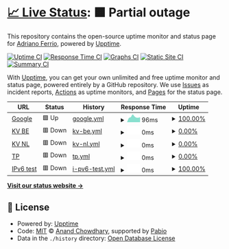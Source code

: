 # [📈 Live Status](https://demo.upptime.js.org): <!--live status--> **🟧 Partial outage**

This repository contains the open-source uptime monitor and status page for [Adriano Ferrio](https://demo.upptime.js.org), powered by [Upptime](https://github.com/upptime/upptime).

[![Uptime CI](https://github.com/aferrio/kv-upptime/workflows/Uptime%20CI/badge.svg)](https://github.com/aferrio/kv-upptime/actions?query=workflow%3A%22Uptime+CI%22)
[![Response Time CI](https://github.com/aferrio/kv-upptime/workflows/Response%20Time%20CI/badge.svg)](https://github.com/aferrio/kv-upptime/actions?query=workflow%3A%22Response+Time+CI%22)
[![Graphs CI](https://github.com/aferrio/kv-upptime/workflows/Graphs%20CI/badge.svg)](https://github.com/aferrio/kv-upptime/actions?query=workflow%3A%22Graphs+CI%22)
[![Static Site CI](https://github.com/aferrio/kv-upptime/workflows/Static%20Site%20CI/badge.svg)](https://github.com/aferrio/kv-upptime/actions?query=workflow%3A%22Static+Site+CI%22)
[![Summary CI](https://github.com/aferrio/kv-upptime/workflows/Summary%20CI/badge.svg)](https://github.com/aferrio/kv-upptime/actions?query=workflow%3A%22Summary+CI%22)

With [Upptime](https://upptime.js.org), you can get your own unlimited and free uptime monitor and status page, powered entirely by a GitHub repository. We use [Issues](https://github.com/aferrio/kv-upptime/issues) as incident reports, [Actions](https://github.com/aferrio/kv-upptime/actions) as uptime monitors, and [Pages](https://demo.upptime.js.org) for the status page.

<!--start: status pages-->
<!-- This summary is generated by Upptime (https://github.com/upptime/upptime) -->
<!-- Do not edit this manually, your changes will be overwritten -->
<!-- prettier-ignore -->
| URL | Status | History | Response Time | Uptime |
| --- | ------ | ------- | ------------- | ------ |
| <img alt="" src="https://icons.duckduckgo.com/ip3/www.google.com.ico" height="13"> [Google](https://www.google.com) | 🟩 Up | [google.yml](https://github.com/aferrio/kv-s1-check/commits/HEAD/history/google.yml) | <details><summary><img alt="Response time graph" src="./graphs/google/response-time-week.png" height="20"> 96ms</summary><br><a href="https://aferrio.github.io/kv-s1-check/history/google"><img alt="Response time 100" src="https://img.shields.io/endpoint?url=https%3A%2F%2Fraw.githubusercontent.com%2Faferrio%2Fkv-s1-check%2FHEAD%2Fapi%2Fgoogle%2Fresponse-time.json"></a><br><a href="https://aferrio.github.io/kv-s1-check/history/google"><img alt="24-hour response time 78" src="https://img.shields.io/endpoint?url=https%3A%2F%2Fraw.githubusercontent.com%2Faferrio%2Fkv-s1-check%2FHEAD%2Fapi%2Fgoogle%2Fresponse-time-day.json"></a><br><a href="https://aferrio.github.io/kv-s1-check/history/google"><img alt="7-day response time 96" src="https://img.shields.io/endpoint?url=https%3A%2F%2Fraw.githubusercontent.com%2Faferrio%2Fkv-s1-check%2FHEAD%2Fapi%2Fgoogle%2Fresponse-time-week.json"></a><br><a href="https://aferrio.github.io/kv-s1-check/history/google"><img alt="30-day response time 88" src="https://img.shields.io/endpoint?url=https%3A%2F%2Fraw.githubusercontent.com%2Faferrio%2Fkv-s1-check%2FHEAD%2Fapi%2Fgoogle%2Fresponse-time-month.json"></a><br><a href="https://aferrio.github.io/kv-s1-check/history/google"><img alt="1-year response time 100" src="https://img.shields.io/endpoint?url=https%3A%2F%2Fraw.githubusercontent.com%2Faferrio%2Fkv-s1-check%2FHEAD%2Fapi%2Fgoogle%2Fresponse-time-year.json"></a></details> | <details><summary><a href="https://aferrio.github.io/kv-s1-check/history/google">100.00%</a></summary><a href="https://aferrio.github.io/kv-s1-check/history/google"><img alt="All-time uptime 100.00%" src="https://img.shields.io/endpoint?url=https%3A%2F%2Fraw.githubusercontent.com%2Faferrio%2Fkv-s1-check%2FHEAD%2Fapi%2Fgoogle%2Fuptime.json"></a><br><a href="https://aferrio.github.io/kv-s1-check/history/google"><img alt="24-hour uptime 100.00%" src="https://img.shields.io/endpoint?url=https%3A%2F%2Fraw.githubusercontent.com%2Faferrio%2Fkv-s1-check%2FHEAD%2Fapi%2Fgoogle%2Fuptime-day.json"></a><br><a href="https://aferrio.github.io/kv-s1-check/history/google"><img alt="7-day uptime 100.00%" src="https://img.shields.io/endpoint?url=https%3A%2F%2Fraw.githubusercontent.com%2Faferrio%2Fkv-s1-check%2FHEAD%2Fapi%2Fgoogle%2Fuptime-week.json"></a><br><a href="https://aferrio.github.io/kv-s1-check/history/google"><img alt="30-day uptime 100.00%" src="https://img.shields.io/endpoint?url=https%3A%2F%2Fraw.githubusercontent.com%2Faferrio%2Fkv-s1-check%2FHEAD%2Fapi%2Fgoogle%2Fuptime-month.json"></a><br><a href="https://aferrio.github.io/kv-s1-check/history/google"><img alt="1-year uptime 100.00%" src="https://img.shields.io/endpoint?url=https%3A%2F%2Fraw.githubusercontent.com%2Faferrio%2Fkv-s1-check%2FHEAD%2Fapi%2Fgoogle%2Fuptime-year.json"></a></details>
| <img alt="" src="https://icons.duckduckgo.com/ip3/www.kruidvat.nl.ico" height="13"> [KV BE](http://www.kruidvat.nl/) | 🟥 Down | [kv-be.yml](https://github.com/aferrio/kv-s1-check/commits/HEAD/history/kv-be.yml) | <details><summary><img alt="Response time graph" src="./graphs/kv-be/response-time-week.png" height="20"> 0ms</summary><br><a href="https://aferrio.github.io/kv-s1-check/history/kv-be"><img alt="Response time 0" src="https://img.shields.io/endpoint?url=https%3A%2F%2Fraw.githubusercontent.com%2Faferrio%2Fkv-s1-check%2FHEAD%2Fapi%2Fkv-be%2Fresponse-time.json"></a><br><a href="https://aferrio.github.io/kv-s1-check/history/kv-be"><img alt="24-hour response time 0" src="https://img.shields.io/endpoint?url=https%3A%2F%2Fraw.githubusercontent.com%2Faferrio%2Fkv-s1-check%2FHEAD%2Fapi%2Fkv-be%2Fresponse-time-day.json"></a><br><a href="https://aferrio.github.io/kv-s1-check/history/kv-be"><img alt="7-day response time 0" src="https://img.shields.io/endpoint?url=https%3A%2F%2Fraw.githubusercontent.com%2Faferrio%2Fkv-s1-check%2FHEAD%2Fapi%2Fkv-be%2Fresponse-time-week.json"></a><br><a href="https://aferrio.github.io/kv-s1-check/history/kv-be"><img alt="30-day response time 0" src="https://img.shields.io/endpoint?url=https%3A%2F%2Fraw.githubusercontent.com%2Faferrio%2Fkv-s1-check%2FHEAD%2Fapi%2Fkv-be%2Fresponse-time-month.json"></a><br><a href="https://aferrio.github.io/kv-s1-check/history/kv-be"><img alt="1-year response time 0" src="https://img.shields.io/endpoint?url=https%3A%2F%2Fraw.githubusercontent.com%2Faferrio%2Fkv-s1-check%2FHEAD%2Fapi%2Fkv-be%2Fresponse-time-year.json"></a></details> | <details><summary><a href="https://aferrio.github.io/kv-s1-check/history/kv-be">0.00%</a></summary><a href="https://aferrio.github.io/kv-s1-check/history/kv-be"><img alt="All-time uptime 0.00%" src="https://img.shields.io/endpoint?url=https%3A%2F%2Fraw.githubusercontent.com%2Faferrio%2Fkv-s1-check%2FHEAD%2Fapi%2Fkv-be%2Fuptime.json"></a><br><a href="https://aferrio.github.io/kv-s1-check/history/kv-be"><img alt="24-hour uptime 0.00%" src="https://img.shields.io/endpoint?url=https%3A%2F%2Fraw.githubusercontent.com%2Faferrio%2Fkv-s1-check%2FHEAD%2Fapi%2Fkv-be%2Fuptime-day.json"></a><br><a href="https://aferrio.github.io/kv-s1-check/history/kv-be"><img alt="7-day uptime 0.00%" src="https://img.shields.io/endpoint?url=https%3A%2F%2Fraw.githubusercontent.com%2Faferrio%2Fkv-s1-check%2FHEAD%2Fapi%2Fkv-be%2Fuptime-week.json"></a><br><a href="https://aferrio.github.io/kv-s1-check/history/kv-be"><img alt="30-day uptime 1.38%" src="https://img.shields.io/endpoint?url=https%3A%2F%2Fraw.githubusercontent.com%2Faferrio%2Fkv-s1-check%2FHEAD%2Fapi%2Fkv-be%2Fuptime-month.json"></a><br><a href="https://aferrio.github.io/kv-s1-check/history/kv-be"><img alt="1-year uptime 0.00%" src="https://img.shields.io/endpoint?url=https%3A%2F%2Fraw.githubusercontent.com%2Faferrio%2Fkv-s1-check%2FHEAD%2Fapi%2Fkv-be%2Fuptime-year.json"></a></details>
| <img alt="" src="https://icons.duckduckgo.com/ip3/www.kruidvat.nl.ico" height="13"> [KV NL](http://www.kruidvat.nl/) | 🟥 Down | [kv-nl.yml](https://github.com/aferrio/kv-s1-check/commits/HEAD/history/kv-nl.yml) | <details><summary><img alt="Response time graph" src="./graphs/kv-nl/response-time-week.png" height="20"> 0ms</summary><br><a href="https://aferrio.github.io/kv-s1-check/history/kv-nl"><img alt="Response time 0" src="https://img.shields.io/endpoint?url=https%3A%2F%2Fraw.githubusercontent.com%2Faferrio%2Fkv-s1-check%2FHEAD%2Fapi%2Fkv-nl%2Fresponse-time.json"></a><br><a href="https://aferrio.github.io/kv-s1-check/history/kv-nl"><img alt="24-hour response time 0" src="https://img.shields.io/endpoint?url=https%3A%2F%2Fraw.githubusercontent.com%2Faferrio%2Fkv-s1-check%2FHEAD%2Fapi%2Fkv-nl%2Fresponse-time-day.json"></a><br><a href="https://aferrio.github.io/kv-s1-check/history/kv-nl"><img alt="7-day response time 0" src="https://img.shields.io/endpoint?url=https%3A%2F%2Fraw.githubusercontent.com%2Faferrio%2Fkv-s1-check%2FHEAD%2Fapi%2Fkv-nl%2Fresponse-time-week.json"></a><br><a href="https://aferrio.github.io/kv-s1-check/history/kv-nl"><img alt="30-day response time 0" src="https://img.shields.io/endpoint?url=https%3A%2F%2Fraw.githubusercontent.com%2Faferrio%2Fkv-s1-check%2FHEAD%2Fapi%2Fkv-nl%2Fresponse-time-month.json"></a><br><a href="https://aferrio.github.io/kv-s1-check/history/kv-nl"><img alt="1-year response time 0" src="https://img.shields.io/endpoint?url=https%3A%2F%2Fraw.githubusercontent.com%2Faferrio%2Fkv-s1-check%2FHEAD%2Fapi%2Fkv-nl%2Fresponse-time-year.json"></a></details> | <details><summary><a href="https://aferrio.github.io/kv-s1-check/history/kv-nl">0.00%</a></summary><a href="https://aferrio.github.io/kv-s1-check/history/kv-nl"><img alt="All-time uptime 0.00%" src="https://img.shields.io/endpoint?url=https%3A%2F%2Fraw.githubusercontent.com%2Faferrio%2Fkv-s1-check%2FHEAD%2Fapi%2Fkv-nl%2Fuptime.json"></a><br><a href="https://aferrio.github.io/kv-s1-check/history/kv-nl"><img alt="24-hour uptime 0.00%" src="https://img.shields.io/endpoint?url=https%3A%2F%2Fraw.githubusercontent.com%2Faferrio%2Fkv-s1-check%2FHEAD%2Fapi%2Fkv-nl%2Fuptime-day.json"></a><br><a href="https://aferrio.github.io/kv-s1-check/history/kv-nl"><img alt="7-day uptime 0.00%" src="https://img.shields.io/endpoint?url=https%3A%2F%2Fraw.githubusercontent.com%2Faferrio%2Fkv-s1-check%2FHEAD%2Fapi%2Fkv-nl%2Fuptime-week.json"></a><br><a href="https://aferrio.github.io/kv-s1-check/history/kv-nl"><img alt="30-day uptime 1.38%" src="https://img.shields.io/endpoint?url=https%3A%2F%2Fraw.githubusercontent.com%2Faferrio%2Fkv-s1-check%2FHEAD%2Fapi%2Fkv-nl%2Fuptime-month.json"></a><br><a href="https://aferrio.github.io/kv-s1-check/history/kv-nl"><img alt="1-year uptime 0.00%" src="https://img.shields.io/endpoint?url=https%3A%2F%2Fraw.githubusercontent.com%2Faferrio%2Fkv-s1-check%2FHEAD%2Fapi%2Fkv-nl%2Fuptime-year.json"></a></details>
| <img alt="" src="https://icons.duckduckgo.com/ip3/www.trekpleister.nl.ico" height="13"> [TP](https://www.trekpleister.nl/) | 🟥 Down | [tp.yml](https://github.com/aferrio/kv-s1-check/commits/HEAD/history/tp.yml) | <details><summary><img alt="Response time graph" src="./graphs/tp/response-time-week.png" height="20"> 0ms</summary><br><a href="https://aferrio.github.io/kv-s1-check/history/tp"><img alt="Response time 0" src="https://img.shields.io/endpoint?url=https%3A%2F%2Fraw.githubusercontent.com%2Faferrio%2Fkv-s1-check%2FHEAD%2Fapi%2Ftp%2Fresponse-time.json"></a><br><a href="https://aferrio.github.io/kv-s1-check/history/tp"><img alt="24-hour response time 0" src="https://img.shields.io/endpoint?url=https%3A%2F%2Fraw.githubusercontent.com%2Faferrio%2Fkv-s1-check%2FHEAD%2Fapi%2Ftp%2Fresponse-time-day.json"></a><br><a href="https://aferrio.github.io/kv-s1-check/history/tp"><img alt="7-day response time 0" src="https://img.shields.io/endpoint?url=https%3A%2F%2Fraw.githubusercontent.com%2Faferrio%2Fkv-s1-check%2FHEAD%2Fapi%2Ftp%2Fresponse-time-week.json"></a><br><a href="https://aferrio.github.io/kv-s1-check/history/tp"><img alt="30-day response time 0" src="https://img.shields.io/endpoint?url=https%3A%2F%2Fraw.githubusercontent.com%2Faferrio%2Fkv-s1-check%2FHEAD%2Fapi%2Ftp%2Fresponse-time-month.json"></a><br><a href="https://aferrio.github.io/kv-s1-check/history/tp"><img alt="1-year response time 0" src="https://img.shields.io/endpoint?url=https%3A%2F%2Fraw.githubusercontent.com%2Faferrio%2Fkv-s1-check%2FHEAD%2Fapi%2Ftp%2Fresponse-time-year.json"></a></details> | <details><summary><a href="https://aferrio.github.io/kv-s1-check/history/tp">0.00%</a></summary><a href="https://aferrio.github.io/kv-s1-check/history/tp"><img alt="All-time uptime 0.00%" src="https://img.shields.io/endpoint?url=https%3A%2F%2Fraw.githubusercontent.com%2Faferrio%2Fkv-s1-check%2FHEAD%2Fapi%2Ftp%2Fuptime.json"></a><br><a href="https://aferrio.github.io/kv-s1-check/history/tp"><img alt="24-hour uptime 0.00%" src="https://img.shields.io/endpoint?url=https%3A%2F%2Fraw.githubusercontent.com%2Faferrio%2Fkv-s1-check%2FHEAD%2Fapi%2Ftp%2Fuptime-day.json"></a><br><a href="https://aferrio.github.io/kv-s1-check/history/tp"><img alt="7-day uptime 0.00%" src="https://img.shields.io/endpoint?url=https%3A%2F%2Fraw.githubusercontent.com%2Faferrio%2Fkv-s1-check%2FHEAD%2Fapi%2Ftp%2Fuptime-week.json"></a><br><a href="https://aferrio.github.io/kv-s1-check/history/tp"><img alt="30-day uptime 1.38%" src="https://img.shields.io/endpoint?url=https%3A%2F%2Fraw.githubusercontent.com%2Faferrio%2Fkv-s1-check%2FHEAD%2Fapi%2Ftp%2Fuptime-month.json"></a><br><a href="https://aferrio.github.io/kv-s1-check/history/tp"><img alt="1-year uptime 0.00%" src="https://img.shields.io/endpoint?url=https%3A%2F%2Fraw.githubusercontent.com%2Faferrio%2Fkv-s1-check%2FHEAD%2Fapi%2Ftp%2Fuptime-year.json"></a></details>
| <img alt="" src="https://icons.duckduckgo.com/ip3/null.ico" height="13"> [IPv6 test](forwardemail.net) | 🟥 Down | [i-pv6-test.yml](https://github.com/aferrio/kv-s1-check/commits/HEAD/history/i-pv6-test.yml) | <details><summary><img alt="Response time graph" src="./graphs/i-pv6-test/response-time-week.png" height="20"> 0ms</summary><br><a href="https://aferrio.github.io/kv-s1-check/history/i-pv6-test"><img alt="Response time 0" src="https://img.shields.io/endpoint?url=https%3A%2F%2Fraw.githubusercontent.com%2Faferrio%2Fkv-s1-check%2FHEAD%2Fapi%2Fi-pv6-test%2Fresponse-time.json"></a><br><a href="https://aferrio.github.io/kv-s1-check/history/i-pv6-test"><img alt="24-hour response time 0" src="https://img.shields.io/endpoint?url=https%3A%2F%2Fraw.githubusercontent.com%2Faferrio%2Fkv-s1-check%2FHEAD%2Fapi%2Fi-pv6-test%2Fresponse-time-day.json"></a><br><a href="https://aferrio.github.io/kv-s1-check/history/i-pv6-test"><img alt="7-day response time 0" src="https://img.shields.io/endpoint?url=https%3A%2F%2Fraw.githubusercontent.com%2Faferrio%2Fkv-s1-check%2FHEAD%2Fapi%2Fi-pv6-test%2Fresponse-time-week.json"></a><br><a href="https://aferrio.github.io/kv-s1-check/history/i-pv6-test"><img alt="30-day response time 0" src="https://img.shields.io/endpoint?url=https%3A%2F%2Fraw.githubusercontent.com%2Faferrio%2Fkv-s1-check%2FHEAD%2Fapi%2Fi-pv6-test%2Fresponse-time-month.json"></a><br><a href="https://aferrio.github.io/kv-s1-check/history/i-pv6-test"><img alt="1-year response time 0" src="https://img.shields.io/endpoint?url=https%3A%2F%2Fraw.githubusercontent.com%2Faferrio%2Fkv-s1-check%2FHEAD%2Fapi%2Fi-pv6-test%2Fresponse-time-year.json"></a></details> | <details><summary><a href="https://aferrio.github.io/kv-s1-check/history/i-pv6-test">100.00%</a></summary><a href="https://aferrio.github.io/kv-s1-check/history/i-pv6-test"><img alt="All-time uptime 100.00%" src="https://img.shields.io/endpoint?url=https%3A%2F%2Fraw.githubusercontent.com%2Faferrio%2Fkv-s1-check%2FHEAD%2Fapi%2Fi-pv6-test%2Fuptime.json"></a><br><a href="https://aferrio.github.io/kv-s1-check/history/i-pv6-test"><img alt="24-hour uptime 100.00%" src="https://img.shields.io/endpoint?url=https%3A%2F%2Fraw.githubusercontent.com%2Faferrio%2Fkv-s1-check%2FHEAD%2Fapi%2Fi-pv6-test%2Fuptime-day.json"></a><br><a href="https://aferrio.github.io/kv-s1-check/history/i-pv6-test"><img alt="7-day uptime 100.00%" src="https://img.shields.io/endpoint?url=https%3A%2F%2Fraw.githubusercontent.com%2Faferrio%2Fkv-s1-check%2FHEAD%2Fapi%2Fi-pv6-test%2Fuptime-week.json"></a><br><a href="https://aferrio.github.io/kv-s1-check/history/i-pv6-test"><img alt="30-day uptime 100.00%" src="https://img.shields.io/endpoint?url=https%3A%2F%2Fraw.githubusercontent.com%2Faferrio%2Fkv-s1-check%2FHEAD%2Fapi%2Fi-pv6-test%2Fuptime-month.json"></a><br><a href="https://aferrio.github.io/kv-s1-check/history/i-pv6-test"><img alt="1-year uptime 100.00%" src="https://img.shields.io/endpoint?url=https%3A%2F%2Fraw.githubusercontent.com%2Faferrio%2Fkv-s1-check%2FHEAD%2Fapi%2Fi-pv6-test%2Fuptime-year.json"></a></details>

<!--end: status pages-->

[**Visit our status website →**](https://demo.upptime.js.org)

## 📄 License

- Powered by: [Upptime](https://github.com/upptime/upptime)
- Code: [MIT](./LICENSE) © [Anand Chowdhary](https://anandchowdhary.com), supported by [Pabio](https://pabio.com)
- Data in the `./history` directory: [Open Database License](https://opendatacommons.org/licenses/odbl/1-0/)
